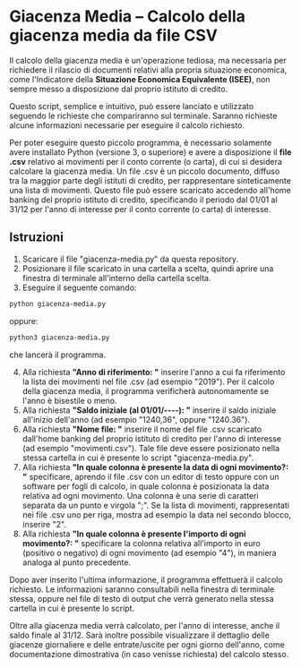 # Giacenza Media – Calcolo della giacenza media da file CSV
Il calcolo della giacenza media è un'operazione tediosa, ma necessaria per richiedere il rilascio di documenti relativi alla propria situazione economica, come l'Indicatore della **Situazione Economica Equivalente (ISEE)**, non sempre messo a disposizione dal proprio istituto di credito.

Questo script, semplice e intuitivo, può essere lanciato e utilizzato seguendo le richieste che compariranno sul terminale. Saranno richieste alcune informazioni necessarie per eseguire il calcolo richiesto.

Per poter eseguire questo piccolo programma, è necessario solamente avere installato Python (versione 3, o superiore) e avere a disposizione il **file .csv** relativo ai movimenti per il conto corrente (o carta), di cui si desidera calcolare la giacenza media. Un file .csv è un piccolo documento, diffuso tra la maggior parte degli istituti di credito, per rappresentare sinteticamente una lista di movimenti. Questo file può essere scaricato accedendo all'home banking del proprio istituto di credito, specificando il periodo dal 01/01 al 31/12 per l'anno di interesse per il conto corrente (o carta) di interesse.

## Istruzioni
1. Scaricare il file "giacenza-media.py" da questa repository.
2. Posizionare il file scaricato in una cartella a scelta, quindi aprire una finestra di terminale all'interno della cartella scelta.
3. Eseguire il seguente comando:
```bash
python giacenza-media.py
```
oppure:
```bash
python3 giacenza-media.py
```
che lancerà il programma.

4. Alla richiesta **"Anno di riferimento: "** inserire l'anno a cui fa riferimento la lista dei movimenti nel file .csv (ad esempio "2019"). Per il calcolo della giacenza media, il programma verificherà autonomamente se l'anno è bisestile o meno.
5. Alla richiesta **"Saldo iniziale (al 01/01/----): "** inserire il saldo iniziale all'inizio dell'anno (ad esempio "1240,36", oppure "1240.36").
6. Alla richiesta **"Nome file: "** inserire il nome del file .csv scaricato dall'home banking del proprio istituto di credito per l'anno di interesse (ad esempio "movimenti.csv"). Tale file deve essere posizionato nella stessa cartella in cui è presente lo script "giacenza-media.py".
7. Alla richiesta **"In quale colonna è presente la data di ogni movimento?: "** specificare, aprendo il file .csv con un editor di testo oppure con un software per fogli di calcolo, in quale colonna è posizionata la data relativa ad ogni movimento. Una colonna è una serie di caratteri separata da un punto e virgola ";". Se la lista di movimenti, rappresentati nei file .csv uno per riga, mostra ad esempio la data nel secondo blocco, inserire "2".
8. Alla richiesta **"In quale colonna è presente l'importo di ogni movimento?: "** specificare la colonna relativa all'importo in euro (positivo o negativo) di ogni movimento (ad esempio "4"), in maniera analoga al punto precedente.

Dopo aver inserito l'ultima informazione, il programma effettuerà il calcolo richiesto. Le informazioni saranno consultabili nella finestra di terminale stessa, oppure nel file di testo di output che verrà generato nella stessa cartella in cui è presente lo script.

Oltre alla giacenza media verrà calcolato, per l'anno di interesse, anche il saldo finale al 31/12. Sarà inoltre possibile visualizzare il dettaglio delle giacenze giornaliere e delle entrate/uscite per ogni giorno dell'anno, come documentazione dimostrativa (in caso venisse richiesta) del calcolo stesso.
